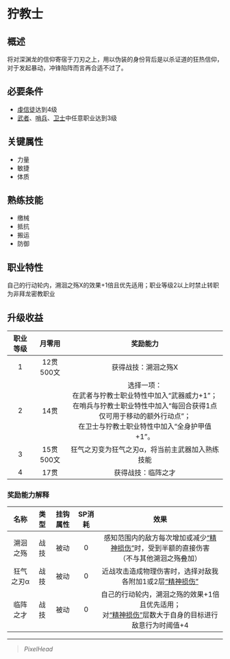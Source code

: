 # 狞教士

## 概述

将对深渊龙的信仰寄宿于刀刃之上，用以伪装的身份背后是以杀证道的狂热信仰，对于发起暴动，冲锋陷阵而言再合适不过了。

## 必要条件

* <a href="../devotedcultist" target="_blank">虔信徒</a>达到4级
* <a href="../../../basicJob/Warrior" target="_blank">武者</a>、<a href="../../../basicJob/Sentinel" target="_blank">哨兵</a>、<a href="../../../basicJob/Guard" target="_blank">卫士</a>中任意职业达到3级

## 关键属性

* 力量
* 敏捷
* 体质

## 熟练技能

* 缴械
* 抵抗
* 搬运
* 防御

## 职业特性

自己的行动轮内，溯洄之殇X的效果+1倍且优先适用；职业等级2以上时禁止转职为非拜龙密教职业

## 升级收益

职业等级|月零用|奖励能力
:--:|:--:|:--:
1|12贯500文|获得战技：溯洄之殇X
2|14贯|选择一项：<br>在武者与狞教士职业特性中加入“武器威力+1”；<br>在哨兵与狞教士职业特性中加入“每回合获得1点仅可用于移动的额外行动点”；<br>在卫士与狞教士职业特性中加入“全身护甲值+1”。
3|15贯500文|狂气之刃变为狂气之刃α，将当前主武器加入熟练技能
4|17贯|获得战技：临阵之才

### 奖励能力解释

名称|类型|挂钩属性|SP消耗|效果
:--:|:--:|:--:|:--:|:--:
溯洄之殇|战技|被动|0|感知范围内的敌方每次增加或减少<a href="../../../../status/mark/#精神损伤" target="_blank">“精神损伤”</a>时，受到半额的直接伤害<br>（不与其他溯洄之殇叠加）
狂气之刃α|战技|被动|0|近战攻击造成物理伤害时，选择对敌我各附加1或2层<a href="../../../../status/mark/#精神损伤" target="_blank">“精神损伤”</a>
临阵之才|战技|被动|0|自己的行动轮内，溯洄之殇的效果+1倍且优先适用；<br>对<a href="../../../../status/mark/#精神损伤" target="_blank">“精神损伤”</a>层数大于自身的目标进行敌意行为时阈值+4

---

> *PixelHead*